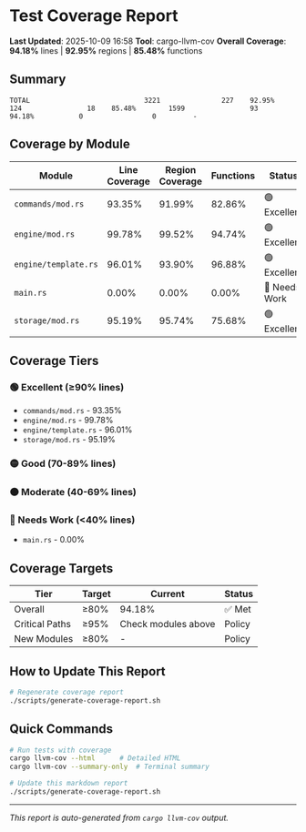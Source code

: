 # Test Coverage Report

**Last Updated**: 2025-10-09 16:58
**Tool**: cargo-llvm-cov
**Overall Coverage**: **94.18%** lines | **92.95%** regions | **85.48%** functions

## Summary

```
TOTAL                            3221               227    92.95%         124                18    85.48%        1599                93    94.18%           0                 0         -
```

## Coverage by Module

| Module | Line Coverage | Region Coverage | Functions | Status |
|--------|--------------|-----------------|-----------|--------|
| `commands/mod.rs` | 93.35% | 91.99% | 82.86% | 🟢 Excellent |
| `engine/mod.rs` | 99.78% | 99.52% | 94.74% | 🟢 Excellent |
| `engine/template.rs` | 96.01% | 93.90% | 96.88% | 🟢 Excellent |
| `main.rs` | 0.00% | 0.00% | 0.00% | 🔴 Needs Work |
| `storage/mod.rs` | 95.19% | 95.74% | 75.68% | 🟢 Excellent |

## Coverage Tiers

### 🟢 Excellent (≥90% lines)
- `commands/mod.rs` - 93.35%
- `engine/mod.rs` - 99.78%
- `engine/template.rs` - 96.01%
- `storage/mod.rs` - 95.19%

### 🟡 Good (70-89% lines)

### 🟠 Moderate (40-69% lines)

### 🔴 Needs Work (<40% lines)
- `main.rs` - 0.00%

## Coverage Targets

| Tier | Target | Current | Status |
|------|--------|---------|--------|
| Overall | ≥80% | 94.18% | ✅ Met |
| Critical Paths | ≥95% | Check modules above | Policy |
| New Modules | ≥80% | - | Policy |

## How to Update This Report

```bash
# Regenerate coverage report
./scripts/generate-coverage-report.sh
```

## Quick Commands

```bash
# Run tests with coverage
cargo llvm-cov --html      # Detailed HTML
cargo llvm-cov --summary-only  # Terminal summary

# Update this markdown report
./scripts/generate-coverage-report.sh
```

---

*This report is auto-generated from `cargo llvm-cov` output.*
